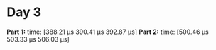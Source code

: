 # Day 3

**Part 1:** time:   [388.21 µs 390.41 µs 392.87 µs]
**Part 2:** time:   [500.46 µs 503.33 µs 506.03 µs]
